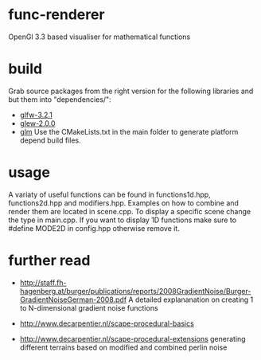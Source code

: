 # func-renderer
OpenGl 3.3 based visualiser for mathematical functions

# build
Grab source packages from the right version for the following libraries and but them into "dependencies/":
* [glfw-3.2.1](http://www.glfw.org/download.html)
* [glew-2.0.0](http://glew.sourceforge.net/)
* [glm](https://github.com/g-truc/glm/tags)
Use the CMakeLists.txt in the main folder to generate platform depend build files.

# usage
A variaty of useful functions can be found in functions1d.hpp, functions2d.hpp and modifiers.hpp.
Examples on how to combine and render them are located in scene.cpp.
To display a specific scene change the type in main.cpp.
If you want to display 1D functions make sure to #define MODE2D in config.hpp
otherwise remove it.

# further read
* http://staff.fh-hagenberg.at/burger/publications/reports/2008GradientNoise/Burger-GradientNoiseGerman-2008.pdf
A detailed explananation on creating 1 to N-dimensional gradient noise functions

* http://www.decarpentier.nl/scape-procedural-basics
* http://www.decarpentier.nl/scape-procedural-extensions
generating different terrains based on modified and combined perlin noise
